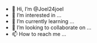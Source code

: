 - 👋 Hi, I’m @Joel24joel
- 👀 I’m interested in ...
- 🌱 I’m currently learning ...
- 💞️ I’m looking to collaborate on ...
- 📫 How to reach me ...

<!---
Joel24joel/Joel24joel is a ✨ special ✨ repository because its `README.md` (this file) appears on your GitHub profile.
You can click the Preview link to take a look at your changes.
--->
